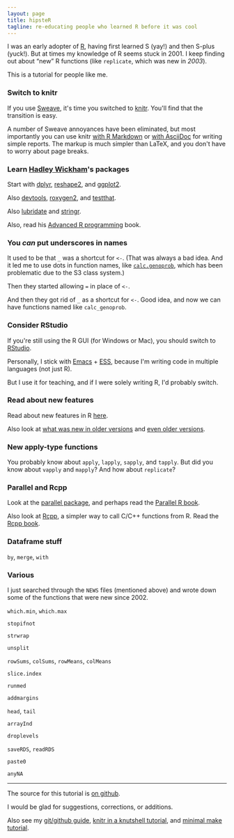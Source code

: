 ```yaml
---
layout: page
title: hipsteR
tagline: re-educating people who learned R before it was cool
---
```


I was an early adopter of [R](http://www.r-project.org), having first
learned S (yay!) and then S-plus (yuck!). But at times my knowledge of
R seems stuck in 2001. I keep finding out about &ldquo;new&rdquo; R
functions (like `replicate`, which was new in _2003_).

This is a tutorial for people like me.

### Switch to knitr

If you use [Sweave](http://leisch.userweb.mwn.de/Sweave/), it's time
you switched to [knitr](http://yihui.name/knitr/). You'll find that
the transition is easy.

A number of Sweave annoyances have been eliminated, but most
importantly you can use knitr
[with R Markdown](http://kbroman.github.io/knitr_knutshell/pages/Rmarkdown.html)
or
[with AsciiDoc](http://kbroman.github.io/knitr_knutshell/pages/asciidoc.html)
for writing simple reports. The markup is much simpler than LaTeX, and
you don't have to worry about page breaks.

### Learn [Hadley Wickham](http://had.co.nz/)'s packages

Start with [dplyr](https://github.com/hadley/dplyr),
[reshape2](https://github.com/hadley/reshape), and
[ggplot2](http://ggplot2.org/).

Also [devtools](https://github.com/hadley/devtools),
[roxygen2](https://github.com/klutometis/roxygen), and
[testthat](https://github.com/hadley/testthat).

Also [lubridate](https://github.com/hadley/lubridate) and
[stringr](https://github.com/hadley/stringr).

Also, read his [Advanced R programming](http://adv-r.had.co.nz/) book.


### You _can_ put underscores in names

It used to be that `_` was a shortcut for `<-`. (That was always a bad
idea. And it led me to use dots in function names, like
[`calc.genoprob`](https://github.com/kbroman/qtl/blob/master/R/calc.genoprob.R),
which has been problematic due to the S3 class system.)

Then they started allowing `=` in place of `<-`.

And then they got rid of `_` as a shortcut for `<-`.  Good idea, and
now we can have functions named like `calc_genoprob`.

### Consider RStudio

If you're still using the R GUI (for Windows or Mac), you should
switch to [RStudio](http://www.rstudio.com/ide/download/desktop).

Personally, I stick with [Emacs](http://www.gnu.org/software/emacs/) +
[ESS](http://ess.r-project.org/), because I'm writing code in multiple
languages (not just R).

But I use it for teaching, and if I were solely writing R, I'd
probably switch. 


### Read about new features

Read about new features in R
[here](http://stat.ethz.ch/R-manual/R-devel/NEWS).

Also look at
[what was new in older versions](http://cran.r-project.org/src/base/NEWS.2)
and [even older versions](http://cran.r-project.org/src/base/NEWS.1).

### New apply-type functions

You probably know about `apply`, `lapply`, `sapply`, and `tapply`. But
did you know about `vapply` and `mapply`? And how about `replicate`?

### Parallel and Rcpp

Look at the
[parallel package](http://stat.ethz.ch/R-manual/R-devel/library/parallel/doc/parallel.pdf),
and perhaps read the
[Parallel R book](http://www.amazon.com/exec/obidos/ASIN/1449309925/7210-20).

Also look at [Rcpp](http://adv-r.had.co.nz/Rcpp.html), a simpler way
to call C/C++ functions from R. Read the [Rcpp book](http://www.amazon.com/exec/obidos/ASIN/1461468671/7210-20).

### Dataframe stuff

`by`, `merge`, `with`

### Various

I just searched through the `NEWS` files (mentioned above) and
wrote down some of the functions that were new since 2002.

`which.min`, `which.max`

`stopifnot`

`strwrap`

`unsplit`

`rowSums`, `colSums`, `rowMeans`, `colMeans`

`slice.index`

`runmed`

`addmargins`

`head`, `tail`

`arrayInd`

`droplevels`

`saveRDS`, `readRDS`

`paste0`

`anyNA`

---

The source for this tutorial is
[on github](http://github.com/kbroman/hipsteR).

I would be glad for suggestions, corrections, or additions.

Also see my
[git/github guide](http://kbroman.github.io/github_tutorial),
[knitr in a knutshell tutorial](http://kbroman.github.io/knitr_knutshell),
and [minimal make tutorial](http://kbroman.github.io/minimal_make).
